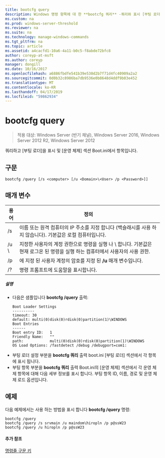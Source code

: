 ```yaml
---
title: bootcfg query
description: Windows 명령 항목에 대 한 **bootcfg 쿼리** -쿼리와 표시 [부팅 로더] 및 [운영 체제] 섹션 Boot.ini에서 항목입니다.
ms.custom: na
ms.prod: windows-server-threshold
ms.reviewer: na
ms.suite: na
ms.technology: manage-windows-commands
ms.tgt_pltfrm: na
ms.topic: article
ms.assetid: a4cacfd1-10a6-4a11-b0c5-f8abde72bfc8
author: coreyp-at-msft
ms.author: coreyp
manager: dongill
ms.date: 10/16/2017
ms.openlocfilehash: a6886fbdfe541b39e530d2b7f71d4fc40909a2a2
ms.sourcegitcommit: 0d0b32c8986ba7db9536e0b8648d4ddf9b03e452
ms.translationtype: MT
ms.contentlocale: ko-KR
ms.lasthandoff: 04/17/2019
ms.locfileid: "59862934"
---
```

# <a name="bootcfg-query"></a>bootcfg query

>적용 대상: Windows Server (반기 채널), Windows Server 2016, Windows Server 2012 R2, Windows Server 2012

쿼리하고 [부팅 로더]을 표시 및 [운영 체제] 섹션 Boot.ini에서 항목입니다.

## <a name="syntax"></a>구문
```
bootcfg /query [/s <computer> [/u <Domain>\<User> /p <Password>]]
```
## <a name="parameters"></a>매개 변수
|용어|정의|
|----|-------|
|/s <computer>|이름 또는 원격 컴퓨터의 IP 주소를 지정 합니다 (백슬래시를 사용 하지 않습니다). 기본값은 로컬 컴퓨터입니다.|
|/u <Domain>\\<User>|지정한 사용자의 계정 권한으로 명령을 실행 <User>나 <Domain> \\ <User>합니다. 기본값은 현재 로그온 된 명령을 실행 하는 컴퓨터에서 사용자의 사용 권한.|
|/p <Password>|에 지정 된 사용자 계정의 암호를 지정 된 **/u** 매개 변수입니다.|
|/?|명령 프롬프트에 도움말을 표시합니다.|
##### <a name="remarks"></a>설명
-   다음은 샘플입니다 **bootcfg /query** 출력:
    ```
    Boot Loader Settings
    ----------
    timeout: 30
    default: multi(0)disk(0)rdisk(0)partition(1)\WINDOWS
    Boot Entries
    ------
    Boot entry ID:   1
    Friendly Name:   ""
    path:            multi(0)disk(0)rdisk(0)partition(1)\WINDOWS
    OS Load Options: /fastdetect /debug /debugport=com1:
    ```
-   부팅 로더 설정 부분을 **bootcfg 쿼리** 출력 boot.ini [부팅 로더] 섹션에서 각 항목에 표시 됩니다.
-   부팅 항목 부분을 **bootcfg 쿼리** 출력 Boot.ini의 [운영 체제] 섹션에서 각 운영 체제 항목에 대해 다음 세부 정보를 표시 합니다. 부팅 항목 ID, 이름, 경로 및 운영 체제 로드 옵션입니다.
## <a name="BKMK_examples"></a>예제
다음 예제에서는 사용 하는 방법을 표시 합니다 **bootcfg /query** 명령:
```
bootcfg /query
bootcfg /query /s srvmain /u maindom\hiropln /p p@ssW23
bootcfg /query /u hiropln /p p@ssW23
```
#### <a name="additional-references"></a>추가 참조
[명령줄 구문 키](command-line-syntax-key.md)
